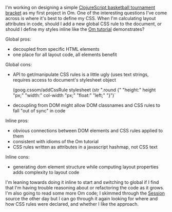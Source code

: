 I'm working on designing a simple [ClojureScript basketball tournament bracket](github.com/stijlist/threev)
as my first project in Om. One of the interesting questions I've come across is
where it's best to define my CSS. When I'm calculating layout attributes in
code, should I add a new global CSS rule to the document, or should I define my
styles inline like the [Om
tutorial](https://github.com/swannodette/om/wiki/Basic-Tutorial) demonstrates? 

Global pros:

- decoupled from specific HTML elements
- one place for all layout code, all elements benefit

Global cons: 

- API to get/manipulate CSS rules is a little ugly (uses text strings, requires access to document's stylesheet object
    
    (goog.cssom/addCssRule stylesheet 
                          (str ".round {"
                                 "height:" height "px;"
                                 "width:" col-width "px;"
                                 "float:" "left;" 
                               "}")`

- decoupling from DOM might allow DOM classnames and CSS rules to fall "out of 
  sync" in code

Inline pros:

- obvious connections between DOM elements and CSS rules applied to them
- consistent with idioms of the Om tutorial
- CSS rules written as attributes in a javascript hashmap, not CSS text

Inline cons:

- generating dom element structure while computing layout properties adds complexity to layout code


I'm leaning towards doing it inline to start and switching to global if I find that I'm having trouble reasoning about or refactoring the code as it grows. 
I'm also going to read some more Om code; I skimmed through the [Session](http://github.com/kovasb/session) source the other day but I can go through it again looking for where and how CSS rules were declared, and whether I like the approach.